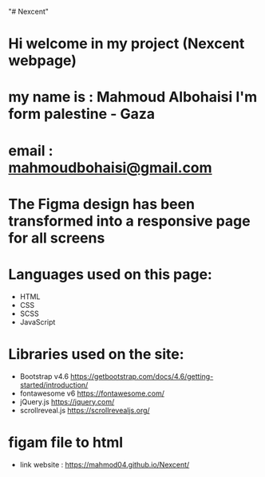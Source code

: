 "# Nexcent" 
# Hi welcome in my project (Nexcent webpage)
# my name is : Mahmoud Albohaisi I'm form palestine - Gaza
# email : mahmoudbohaisi@gmail.com
# The Figma design has been transformed into a responsive page for all screens
# Languages used on this page:
* HTML
* CSS
* SCSS
* JavaScript

# Libraries used on the site:
* Bootstrap v4.6 https://getbootstrap.com/docs/4.6/getting-started/introduction/
* fontawesome v6 https://fontawesome.com/
* jQuery.js https://jquery.com/
* scrollreveal.js https://scrollrevealjs.org/

# figam file to html

* link website : https://mahmod04.github.io/Nexcent/